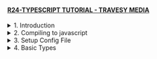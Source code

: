 #### [R24-TYPESCRIPT TUTORIAL - TRAVESY MEDIA](/courses/react/R24.md)

<details>
  <summary>1. Introduction </summary>

# Introduction

<img width="1211" alt="image" src="https://github.com/omeatai/My-Tutorials/assets/32337103/058ab52d-783f-4cfc-8961-5a4dacee5f5a">
<img width="1211" alt="image" src="https://github.com/omeatai/My-Tutorials/assets/32337103/721c660a-353a-4112-ab67-e952b85c84a2">

# Install Typescript globally

```tsbs
sudo npm i -g typescript
```

# Get current Typescript Version

```tsbs
tsc -v
```

# #END </details>

<details>
  <summary>2. Compiling to javascript </summary>

# Compiling to javascript

```tsbs
tsc index
tsc --watch index
```

### TS/crash-course/index.ts:

```ts
let id: number = 5;

id = 5;
```

### TS/crash-course/index.js:

```ts
var id = 5;
id = 5;
```

<img width="908" alt="image" src="https://github.com/omeatai/My-Tutorials/assets/32337103/2b70751a-7762-42ac-b700-4204b1681712">
<img width="908" alt="image" src="https://github.com/omeatai/My-Tutorials/assets/32337103/087d8c81-9258-4dce-935a-8153dae154fe">

# #END </details>

<details>
  <summary>3. Setup Config File </summary>

# Setup Config File

```tsbs
tsc --init
```

# Make changes to Config Options

### TS/crash-course/tsconfig.json:

```tsbs
"target": "ES6" /* Set the JavaScript language version for emitted JavaScript and include compatible library declarations. */,
"rootDir": "./src" /* Specify the root folder within your source files. */,
 "outDir": "./dist" /* Specify an output folder for all emitted files. */,
```

### TS/crash-course/src/index.ts:

```ts
let id: number = 5;

console.log("ID: ", id);
```

### TS/crash-course/dist/index.html:

```ts
<!DOCTYPE html>
<html lang="en">
  <head>
    <meta charset="UTF-8" />
    <meta name="viewport" content="width=device-width, initial-scale=1.0" />
    <title>My Website</title>
  </head>
  <body>
    <h1>Hello World</h1>
    <script src="./index.js"></script>
  </body>
</html>
```

# Run to Compile

```ts
tsc
tsc --watch
```

<img width="908" alt="image" src="https://github.com/omeatai/My-Tutorials/assets/32337103/3c3ef754-0737-48ae-a2e8-0211afa54ad0">
<img width="906" alt="image" src="https://github.com/omeatai/My-Tutorials/assets/32337103/0953fe57-b11f-4fcd-a548-bb0bb79cf295">
<img width="908" alt="image" src="https://github.com/omeatai/My-Tutorials/assets/32337103/0f2ce8d8-7c91-496a-8101-0a71cbb5202f">
<img width="908" alt="image" src="https://github.com/omeatai/My-Tutorials/assets/32337103/1a59b84e-2003-42f1-9cca-bc1bbe161353">
<img width="1214" alt="image" src="https://github.com/omeatai/My-Tutorials/assets/32337103/fbcc5ca6-09bc-4a30-b4af-d34c91b3a8a5">

# #END </details>

<details>
  <summary>4. Basic Types </summary>

# Basic Types

```ts

```

```ts

```

```ts

```

```ts

```

```ts

```

```ts

```

```ts

```

```ts

```

```ts

```

```ts

```

# #END </details>
